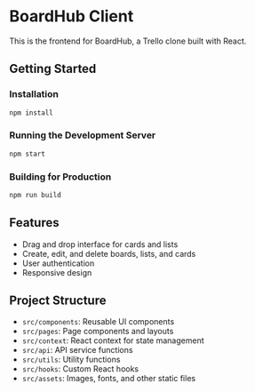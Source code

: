# BoardHub Client

This is the frontend for BoardHub, a Trello clone built with React.

## Getting Started

### Installation

```bash
npm install
```

### Running the Development Server

```bash
npm start
```

### Building for Production

```bash
npm run build
```

## Features

- Drag and drop interface for cards and lists
- Create, edit, and delete boards, lists, and cards
- User authentication
- Responsive design

## Project Structure

- `src/components`: Reusable UI components
- `src/pages`: Page components and layouts
- `src/context`: React context for state management
- `src/api`: API service functions
- `src/utils`: Utility functions
- `src/hooks`: Custom React hooks
- `src/assets`: Images, fonts, and other static files
